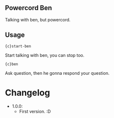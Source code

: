 ## **Powercord Ben**
Talking with ben, but powercord.

## **Usage**
```
{c}start-ben
```
Start talking with ben, you can stop too.
```
{c}ben
``` 
Ask question, then he gonna respond your question.

# **Changelog**
* 1.0.0:
	* First version. :D